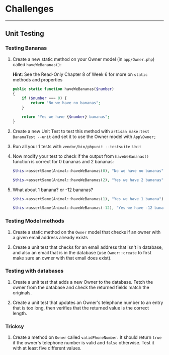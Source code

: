 # Challenges

---

## Unit Testing

### Testing Bananas

1) Create a new static method on your Owner model (in `app/Owner.php`) called `haveWeBananas()`:

    **Hint**: See the Read-Only Chapter 8 of Week 6 for more on `static` methods and properties

    ```php
    public static function haveWeBananas($number)
    {
        if ($number === 0) {
            return "No we have no bananas";
        }

        return "Yes we have {$number} bananas";
    }
    ```

1) Create a new Unit Test to test this method with `artisan make:test BananaTest --unit` and set it to use the Owner model with `App\Owner;`

1) Run all your 1 tests with `vendor/bin/phpunit --testsuite Unit`

1) Now modify your test to check if the output from `haveWeBananas()` function is correct for 0 bananas and 2 bananas:

    ```php
    $this->assertSame(Animal::haveWeBananas(0), "No we have no bananas");

    $this->assertSame(Animal::haveWeBananas(2), "Yes we have 2 bananas");
    ```

1) What about 1 banana? or -12 bananas?

    ```php
    $this->assertSame(Animal::haveWeBananas(1), "Yes we have 1 banana");

    $this->assertSame(Animal::haveWeBananas(-12), "Yes we have -12 bananas");
    ```

### Testing Model methods

1) Create a static method on the `Owner` model that checks if an owner with a given email address already exists

1) Create a unit test that checks for an email address that isn't in database, and also an email that is in the database (use `Owner::create` to first make sure an owner with that email does exist).

### Testing with databases

1) Create a unit test that adds a new Owner to the database. Fetch the owner from the database and check the returned fields match the originals.

1) Create a unit test that updates an Owner's telephone number to an entry that is too long, then verifies that the returned value is the correct length.

### Tricksy

1) Create a method on `Owner` called `validPhoneNumber`. It should return `true` if the owner's telephone number is valid and `false` otherwise. Test it with at least five different values.
